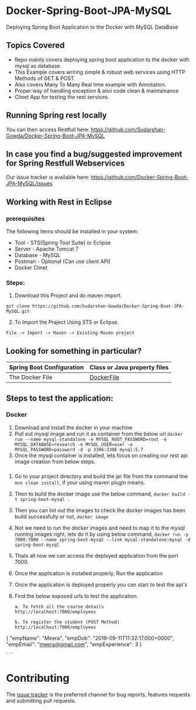 # Docker-Spring-Boot-JPA-MySQL
Deploying Spring  Boot Application to the Docker with MySQL DataBase

## Topics Covered
* Repo mainly covers deploying spring boot application to the docker with mysql as database.
* This Example covers wriring simple & robust web services using HTTP Methods of GET & POST.
* Also covers Many To Many Real time example with Annotation.
* Proper way of handling exception & also code clean & maintainance
* Clinet App for testing the rest services.


## Running Spring rest locally

You can then access Restfull here: https://github.com/Sudarshan-Gowda/Docker-Spring-Boot-JPA-MySQL


## In case you find a bug/suggested improvement for Spring Restfull Webservices
Our issue tracker is available here: https://github.com/Docker-Spring-Boot-JPA-MySQL/issues


## Working with Rest in Eclipse

### prerequisites
The following items should be installed in your system:
* Tool - STS(Spring Toot Suite) or Eclipse
* Server - Apache Tomcat 7
* Database - MySQL
* Postman - Optional (Can use client API)
* Docker Clinet

### Steps:

1) Download this Project and do maven import.
```
git clone https://github.com/Sudarshan-Gowda/Docker-Spring-Boot-JPA-MySQL.git
```
2) To Import the Praject Using STS or Eclipse.
```
File -> Import -> Maven -> Existing Maven project
```


## Looking for something in particular?

|Spring Boot Configuration | Class or Java property files  |
|--------------------------|---|
|The Docker File| [DockerFile](https://github.com/Sudarshan-Gowda/Docker-Spring-Boot-JPA-MySQL/DockerFile) |


## Steps to test the application:

### Docker
1) Download and install the docker in your machine
2) Pull out mysql image and run it as container from the below url
 ` docker run --name mysql-standalone -e MYSQL_ROOT_PASSWORD=root -e MYSQL_DATABASE=research -e MYSQL_USER=user -e MYSQL_PASSWORD=password -d -p 3306:3306 mysql:5.7 `
3) Once the mysql container  is installed, lets focus on creating our rest api image creation from below steps.

### 
1) Go to your project directory and build the jar file from the command line `mvn clean install`, if your using maven plugin means.
2) Then to build the docker image use the below command,
    `docker build -t spring-boot-mysql .`
3) Then you can list out the images to check the docker images has been build successfully or not,
   `docker image`
4) Not we need to run the docker images and need to map it to the mysql running images right, lets  do it by using below command,
  `docker run -p 7000:7000 --name spring-boot-mysql --link mysql-standalone:mysql -d spring-boot-mysql`
5) Thats all now we can access the deployed application from the port 7000.


1) Once the application is installed properly, Run the application
2) Once the application is deployed properly you can start to test the api's
3) Find the below exposed urls to test the application.
	```	
	a. To fetch all the course details
	http://localhost:7000/employees

	b. To register the student (POST Method)
	http://localhost:7000/employees
  {
    "empName": "Meera",
    "empDob": "2019-09-11T11:32:17.000+0000",
    "empEmail": "meera@gmail.com",
    "empExperience": 3
  }

	```
   
# Contributing

The [issue tracker](https://github.com/Sudarshan-Gowda/Spring-Mvc-Rest-API-And-Client-App/issues) is the preferred channel for bug reports, features requests and submitting pull requests.

